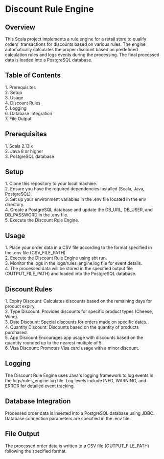 <h1>Discount Rule Engine</h1>

<h2>Overview</h2>
This Scala project implements a rule engine for a retail store to qualify orders' transactions for discounts based on various rules. The engine automatically calculates the proper discount based on predefined calculation rules and logs events during the processing. The final processed data is loaded into a PostgreSQL database.

<h2>Table of Contents</h2>
1. Prerequisites<br>
2. Setup<br>
3. Usage<br>
4. Discount Rules<br>
5. Logging<br>
6. Database Integration<br>
7. File Output<br>

<h2>Prerequisites</h2>
1. Scala 2.13.x<br>
2. Java 8 or higher<br>
3. PostgreSQL database<br>

<h2>Setup</h2>
1. Clone this repository to your local machine.<br>
2. Ensure you have the required dependencies installed (Scala, Java, PostgreSQL).<br>
3. Set up your environment variables in the .env file located in the env directory.<br>
4. Create a PostgreSQL database and update the DB_URL, DB_USER, and DB_PASSWORD in the .env file.<br>
5. Execute the Discount Rule Engine.<br>

<h2>Usage</h2>
1. Place your order data in a CSV file according to the format specified in the .env file (CSV_FILE_PATH).<br>
2. Execute the Discount Rule Engine using sbt run.<br>
3. Monitor the logs in the logs/rules_engine.log file for event details.<br>
4. The processed data will be stored in the specified output file (OUTPUT_FILE_PATH) and loaded into the PostgreSQL database.<br>

<h2>Discount Rules</h2>
1. Expiry Discount: Calculates discounts based on the remaining days for product expiry.<br>
2. Type Discount: Provides discounts for specific product types (Cheese, Wine).<br>
3. Date Discount: Special discounts for orders made on specific dates.<br>
4. Quantity Discount: Discounts based on the quantity of products purchased.<br>
5. App Discount:Encourages app usage with discounts based on the quantity rounded up to the nearest multiple of 5.<br>
6. Visa Discount: Promotes Visa card usage with a minor discount.<br>

<h2>Logging</h2>
The Discount Rule Engine uses Java's logging framework to log events in the logs/rules_engine.log file. Log levels include INFO, WARNING, and ERROR for detailed event tracking.<br>

<h2>Database Integration</h2>
Processed order data is inserted into a PostgreSQL database using JDBC. Database connection parameters are specified in the .env file.<br>

<h2>File Output</h2>
The processed order data is written to a CSV file (OUTPUT_FILE_PATH) following the specified format.<br>
